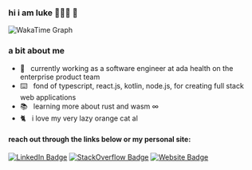 ### hi i am luke  🧙🏻‍♂️ 🐸
![WakaTime Graph](https://wakatime.com/share/@588d56e4-e8a2-4663-a868-1257add19746/bbe082b1-2fbc-40c7-83a7-ece2daf41a42.svg)

<!-- <img src="https://wakatime.com/share/@588d56e4-e8a2-4663-a868-1257add19746/c01e6ff0-e174-47e3-95ed-b473ab97ddb1.svg" height="auto" width="auto">
 -->
 ### a bit about me
- 💼&nbsp;&nbsp; currently working as a software engineer at ada health on the enterprise product team
- ⌨️&nbsp;&nbsp; fond of typescript, react.js, kotlin, node.js, for creating full stack web applications
- 📚&nbsp;&nbsp; learning more about rust and wasm ∞
- 🐈&nbsp;&nbsp; i love my very lazy orange cat al

#### reach out through the links below or my personal site: 

[![LinkedIn Badge](https://img.shields.io/badge/-luke--p-blue?style=flat-square&logo=Linkedin&logoColor=white&link=https://www.linkedin.com/in/luke-p/)](https://www.linkedin.com/in/luke-p/) [![StackOverflow Badge](https://img.shields.io/badge/-lpritchard-orange?style=flat-square&logo=StackOverflow&logoColor=white&link=https://stackoverflow.com/users/7024144/lpritchard)](https://stackoverflow.com/users/7024144/lpritchard) [![Website Badge](https://img.shields.io/badge/-lukepritchard.ca-0d3b73?style=flat-square&logo=website&logoColor=white&link=https://www.lukepritchard.ca/)](https://www.lukepritchard.ca/)



<!--
**luke-pritch/luke-pritch** is a ✨ _special_ ✨ repository because its `README.md` (this file) appears on your GitHub profile.

Here are some ideas to get you started:

- 🔭 I’m currently working on ...
- 🌱 I’m currently learning ...
- 👯 I’m looking to collaborate on ...
- 🤔 I’m looking for help with ...
- 💬 Ask me about ...
- 📫 How to reach me: ...
- 😄 Pronouns: ...
- ⚡ Fun fact: ...
-->

